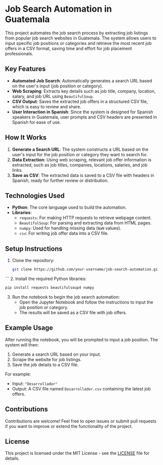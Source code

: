 # Job Search Automation in Guatemala

This project automates the job search process by extracting job listings from popular job search websites in Guatemala. The system allows users to input specific job positions or categories and retrieve the most recent job offers in a CSV format, saving time and effort for job placement professionals.

## Key Features

- **Automated Job Search**: Automatically generates a search URL based on the user's input (job position or category).
- **Web Scraping**: Extracts key details such as job title, company, location, salary, and job URL using `BeautifulSoup`.
- **CSV Output**: Saves the extracted job offers in a structured CSV file, which is easy to review and share.
- **User Interaction in Spanish**: Since the system is designed for Spanish speakers in Guatemala, user prompts and CSV headers are presented in Spanish for ease of use.

## How It Works

1. **Generate a Search URL**: The system constructs a URL based on the user's input for the job position or category they want to search for.
2. **Data Extraction**: Using web scraping, relevant job offer information is extracted, such as job titles, companies, locations, salaries, and job links.
3. **Save as CSV**: The extracted data is saved to a CSV file with headers in Spanish, ready for further review or distribution.

## Technologies Used

- **Python**: The core language used to build the automation.
- **Libraries**:
  - `requests`: For making HTTP requests to retrieve webpage content.
  - `BeautifulSoup`: For parsing and extracting data from HTML pages.
  - `numpy`: Used for handling missing data (`NaN` values).
  - `csv`: For writing job offer data into a CSV file.

## Setup Instructions

1. Clone the repository:
   ```bash
   git clone https://github.com/your-username/job-search-automation.git
´´´
2. Install the required Python libraries:
  ```bash
  pip install requests beautifulsoup4 numpy
```
3. Run the notebook to begin the job search automation:
   - Open the Jupyter Notebook and follow the instructions to input the job position or category.
   - The results will be saved as a CSV file with job offers.

## Example Usage

After running the notebook, you will be prompted to input a job position. The system will then:
1. Generate a search URL based on your input.
2. Scrape the website for job listings.
3. Save the job details to a CSV file.

For example:
- Input: `"Desarrollador"`
- Output: A CSV file named `Desarrollador.csv` containing the latest job offers.

## Contributions

Contributions are welcome! Feel free to open issues or submit pull requests if you want to improve or extend the functionality of the project.

## License

This project is licensed under the MIT License - see the [LICENSE](LICENSE) file for details.
